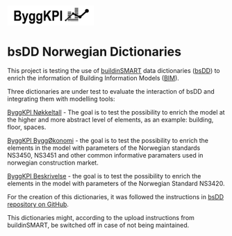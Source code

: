 <img src="Documents/Logo Black.png" alt="ByggKPI Logo" style="width: 200px" />  

# bsDD Norwegian Dictionaries

This project is testing the use of [buildinSMART](https://technical.buildingsmart.org/) data dictionaries ([bsDD](https://technical.buildingsmart.org/services/bsdd/)) to enrich the information of Building Information Models ([BIM](https://en.wikipedia.org/wiki/Building_information_modeling)).

Three dictionaries are under test to evaluate the interaction of bsDD and integrating them with modelling tools:

[ByggKPI Nøkkeltall](https://search.bsdd.buildingsmart.org/uri/byggkpi/bkpi_noekkeltall/0.0) - The goal is to test the possibility to enrich the model at the higher and more abstract level of elements, as an example: building, floor, spaces.

[ByggKPI ByggØkonomi](https://search.bsdd.buildingsmart.org/uri/byggkpi/bkpi_byggoekonomi/0.0) - the goal is to test the possibility to enrich the elements in the model with parameters of the Norwegian standards NS3450, NS3451 and other common informative paramaters used in norwegian construction market.

[ByggKPI Beskrivelse](https://search.bsdd.buildingsmart.org/uri/byggkpi/bkpi_beskrivelse/0.0) - the goal is to test the possibility to enrich the elements in the model with parameters of the Norwegian Standard NS3420.

For the creation of this dictionaries, it was followed the instructions in [bsDD repository on GitHub](https://github.com/buildingSMART/bSDD/tree/master).

This dictionaries might, according to the upload instructions from buildinSMART, be switched off in case of not being maintained.

